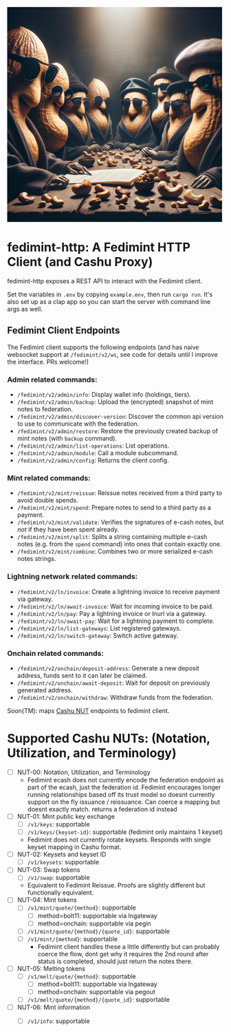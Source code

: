 <img src="assets/federated-cashu.jpg" width="500">

# fedimint-http: A Fedimint HTTP Client (and Cashu Proxy)

fedimint-http exposes a REST API to interact with the Fedimint client.

Set the variables in `.env` by copying `example.env`, then run `cargo run`. It's also set up as a clap app so you can start the server with command line args as well.

## Fedimint Client Endpoints

The Fedimint client supports the following endpoints (and has naive websocket support at `/fedimint/v2/ws`, see code for details until I improve the interface. PRs welcome!)

### Admin related commands:

- `/fedimint/v2/admin/info`: Display wallet info (holdings, tiers).
- `/fedimint/v2/admin/backup`: Upload the (encrypted) snapshot of mint notes to federation.
- `/fedimint/v2/admin/discover-version`: Discover the common api version to use to communicate with the federation.
- `/fedimint/v2/admin/restore`: Restore the previously created backup of mint notes (with `backup` command).
- `/fedimint/v2/admin/list-operations`: List operations.
- `/fedimint/v2/admin/module`: Call a module subcommand.
- `/fedimint/v2/admin/config`: Returns the client config.

### Mint related commands:

- `/fedimint/v2/mint/reissue`: Reissue notes received from a third party to avoid double spends.
- `/fedimint/v2/mint/spend`: Prepare notes to send to a third party as a payment.
- `/fedimint/v2/mint/validate`: Verifies the signatures of e-cash notes, but *not* if they have been spent already.
- `/fedimint/v2/mint/split`: Splits a string containing multiple e-cash notes (e.g. from the `spend` command) into ones that contain exactly one.
- `/fedimint/v2/mint/combine`: Combines two or more serialized e-cash notes strings.

### Lightning network related commands:

- `/fedimint/v2/ln/invoice`: Create a lightning invoice to receive payment via gateway.
- `/fedimint/v2/ln/await-invoice`: Wait for incoming invoice to be paid.
- `/fedimint/v2/ln/pay`: Pay a lightning invoice or lnurl via a gateway.
- `/fedimint/v2/ln/await-pay`: Wait for a lightning payment to complete.
- `/fedimint/v2/ln/list-gateways`: List registered gateways.
- `/fedimint/v2/ln/switch-gateway`: Switch active gateway.

### Onchain related commands:

- `/fedimint/v2/onchain/deposit-address`: Generate a new deposit address, funds sent to it can later be claimed.
- `/fedimint/v2/onchain/await-deposit`: Wait for deposit on previously generated address.
- `/fedimint/v2/onchain/withdraw`: Withdraw funds from the federation.

Soon(TM): maps [Cashu NUT](https://github.com/cashubtc/nuts) endpoints to fedimint client.

# Supported Cashu NUTs: (Notation, Utilization, and Terminology)

- [ ] NUT-00: Notation, Utilization, and Terminology
  - Fedimint ecash does not currently encode the federation endpoint as part of the ecash, just the federation id. Fedimint encourages longer running relationships based off its trust model so doesnt currently support on the fly issuance / reissuance. Can coerce a mapping but doesnt exactly match. returns a federation id instead
- [ ] NUT-01: Mint public key exchange
  - [ ] `/v1/keys`: supportable
  - [ ] `/v1/keys/{keyset-id}`: supportable (fedimint only maintains 1 keyset)
  - Fedimint does not currently rotate keysets. Responds with single keyset mapping in Cashu format.
- [ ] NUT-02: Keysets and keyset ID
  - [ ] `/v1/keysets`: supportable
- [ ] NUT-03: Swap tokens
  - [ ] `/v1/swap`: supportable
  - Equivalent to Fedimint Reissue. Proofs are slightly different but functionally equivalent.
- [ ] NUT-04: Mint tokens
  - [ ] `/v1/mint/quote/{method}`: supportable
      - [ ] method=bolt11: supportable via lngateway
      - [ ] method=onchain: supportable via pegin
  - [ ] `/v1/mint/quote/{method}/{quote_id}`: supportable
  - [ ] `/v1/mint/{method}`: supportable
    - Fedimint client handles these a little differently but can probably coerce the flow, dont get why it requires the 2nd round after status is completed, should just return the notes there.
- [ ] NUT-05: Melting tokens
  - [ ] `/v1/melt/quote/{method}`: supportable
      - [ ] method=bolt11: supportable via lngateway
      - [ ] method=onchain: supportable via pegout
  - [ ] `/v1/melt/quote/{method}/{quote_id}`: supportable
- [ ] NUT-06: Mint information
  - [ ] `/v1/info`: supportable

